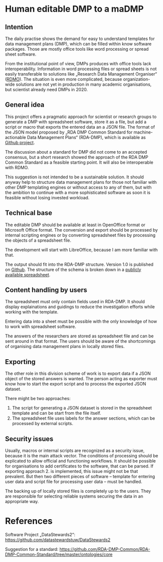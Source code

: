 # Human editable DMP to a maDMP

## Intention

The daily practise shows the demand for easy to understand templates for data management plans (DMP), which can be filled within know software packages. Those are mostly office tools like word processing or spread sheet software.

From the institutional point of view, DMPs produces with office tools lack interoperability. Information in word processing files or spread sheets is not easily transferable to solutions like „Research Data Management Organiser“ ([RDMO](https://github.com/rdmorganiser/rdmo)). The situation is even more complicated, because organization-wide solutions are not yet in production in many academic organisations, but scientist already need DMPs in 2020.

## General idea

This project offers a pragmatic approach for scientist or research groups to generate a DMP with spreadsheet software, store it as a file, but add a script or macro that exports the entered data an a JSON file. The format of the JSON model proposed by „RDA DMP Common Standard for machine-actionable Data Management Plans“ (RDA-DMP), which is available as [Github project](https://github.com/RDA-DMP-Common/RDA-DMP-Common-Standard).

The discussion about a standard for DMP did not come to an accepted consensus, but a short research showed the approach of the RDA DMP Common Standard as a feasible starting point. It will also be interoperable with RDMO.

This suggestion is not intended to be a sustainable solution. It should anyway help to structure data management plans for those not familiar with other DMP templating engines or without access to any of them, but with the ambition to continue with a more sophisticated software as soon it is feasible without losing invested workload.

## Technical base

The editable DMP should be available at least in OpenOffice format or Microsoft Office format. The conversion and export should be processed by internal scripting engines or by converting spreadsheet files by processing the objects of a spreadsheet file.

The development will start with LibreOffice, because I am more familiar with that.

The output should fit into the RDA-DMP structure. Version 1.0 is published on [Github](https://github.com/RDA-DMP-Common/RDA-DMP-Common-Standard/blob/master/examples/JSON/JSON-schema/1.0/maDMP-schema-1.0.json). The structure of the schema is broken down in a [publicly available spreadsheet](https://docs.google.com/spreadsheets/d/1UatNC3r3skKjy2vGK1sysk6vKGD1F9v8YgdinyGMx7U/edit#gid=830294496).

## Content handling by users

The spreadsheet must only contain fields used in RDA-DMP. It should display explainations and guidings to reduce the investigation efforts while working with the template.

Entering data into a sheet must be possible with the only knowledge of how to work with spreadsheet software.

The answers of the researchers are stored as spreadsheet file and can be sent around in that format. The users should be aware of the shortcomings of organising data management plans in locally stored files.

## Exporting

The other role in this division scheme of work is to export data if a JSON object of the stored answers is wanted. The person acting as exporter must know how to start the export script and to process the exported JSON dataset.

There might be two approaches:

1. The script for generating a JSON dataset is stored in the spreadsheet template and can be start from the file itself.
2. The spreadsheet file uses labels for the answer sections, which can be processed by external scripts.

## Security issues

Usually, macros or internal scripts are recognized as a security issue, because it is the main attack vector. The conditions of processing should be explicated to allow official and functioning workflows. It should be possible for organisations to add certificates to the software, that can be parsed. If exporting approach 2. is implemented, this issue might not be that prevalent. But then two different pieces of software – template for entering user data and script file for processing user data – must be handled.

The backing up of locally stored files is completely up to the users. They are responsible for selecting reliable systems securing the data in an appropriate way.


# References

Software Project „DataStewards2“: https://github.com/datastewardstuw/DataStewards2

Suggestion for a standard: https://github.com/RDA-DMP-Common/RDA-DMP-Common-Standard/tree/master/ontologies/core

